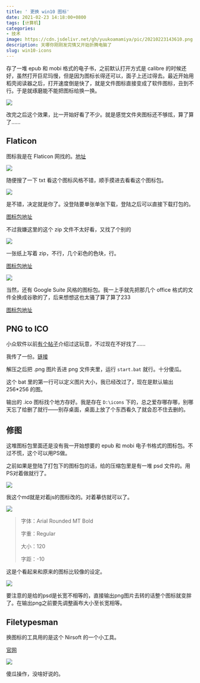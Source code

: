 ```yaml
---
title: ' 更换 win10 图标'
date: 2021-02-23 14:18:00+0800
tags: [计算机]
categories:
- 技术
image: https://cdn.jsdelivr.net/gh/yuukoamamiya/pic/20210223143610.png
description: 天哪你刚刚发完情又开始折腾电脑了
slug: win10-icons
---
```


存了一堆 epub 和 mobi 格式的电子书，之前默认打开方式是 calibre 的时候还好，虽然打开巨尼玛慢，但是因为图标长得还可以，面子上还过得去。最近开始用稻壳阅读器之后，打开速度倒是快了，就是文件图标直接变成了软件图标，丑到不行。于是就琢磨能不能把图标给换一换。

![](https://cdn.jsdelivr.net/gh/yuukoamamiya/pic/20210223135239.png)

改完之后这个效果，比一开始好看了不少。就是感觉文件夹图标还不够炫，算了算了……

## Flaticon

图标我是在 Flaticon 网找的。[地址](https://www.flaticon.com/)

![](https://cdn.jsdelivr.net/gh/yuukoamamiya/pic/20210223135551.png)

随便搜了一下 txt 看这个图标风格不错，顺手摸进去看看这个图标包。

![](https://cdn.jsdelivr.net/gh/yuukoamamiya/pic/20210223135616.png)

是不错，决定就是你了。没登陆要单张单张下载，登陆之后可以直接下载打包的。

[图标包地址](https://www.flaticon.com/packs/files-8)

不过我嫌这里的这个 zip 文件不太好看，又找了个别的

![](https://cdn.jsdelivr.net/gh/yuukoamamiya/pic/20210223140035.ico)

一张纸上写着 zip，不行，几个彩色的色块，行。

[图标包地址](https://www.flaticon.com/packs/file-and-document-31)

![](https://cdn.jsdelivr.net/gh/yuukoamamiya/pic/20210223140341.png)

当然，还有 Google Suite 风格的图标包。我一上手就先把那几个 office 格式的文件全换成谷歌的了，后来想想这也太骚了算了算了233

[图标包地址](https://www.flaticon.com/packs/google-suite-18)

## PNG to ICO

小众软件以前[有个帖子](https://www.appinn.com/png-to-ico/)介绍过这玩意，不过现在不好找了……

我传了一份。[链接](https://github.com/yuukoamamiya/Tools/blob/master/png%20%E6%89%B9%E9%87%8F%E8%BD%AC%20ico.7z)

解压之后把 .png 图片丢进 png 文件夹里，运行 `start.bat` 就行。十分傻瓜。

这个 bat 里的第一行可以定义图片大小，我已经改过了，现在是默认输出 256*256 的图。

输出的 .ico 图标找个地方存好。我是存在 `D:\icons` 下的，总之爱存哪存哪，别哪天忘了给删了就行——别存桌面，桌面上放了个东西看久了就会忍不住去删的。

## 修图

这堆图标包里面还是没有我一开始想要的 epub 和 mobi 电子书格式的图标包。不过不慌，这个可以用PS做。

之前如果是登陆了打包下的图标包的话，给的压缩包里是有一堆 psd 文件的。用PS对着做就行了。

![](https://cdn.jsdelivr.net/gh/yuukoamamiya/pic/20210224151809.ico)

我这个md就是对着js的图标改的。对着摹仿就可以了。

![](https://cdn.jsdelivr.net/gh/yuukoamamiya/pic/20210224151649.png)

> 字体：Arial Rounded MT Bold
>
> 字重：Regular
>
> 大小：120
>
> 字距：-10

这是个看起来和原来的图标比较像的设定。

![](https://cdn.jsdelivr.net/gh/yuukoamamiya/pic/20210224151707.png)

要注意的是给的psd是长宽不相等的，直接输出png图片去转的话整个图标就变胖了。在输出png之前要先调整画布大小至长宽相等。

## Filetypesman

换图标的工具用的是这个 Nirsoft 的一个小工具。

[官网](https://www.nirsoft.net/utils/file_types_manager.html)

![](https://cdn.jsdelivr.net/gh/yuukoamamiya/pic/20210223142423.png)

傻瓜操作，没啥好说的。